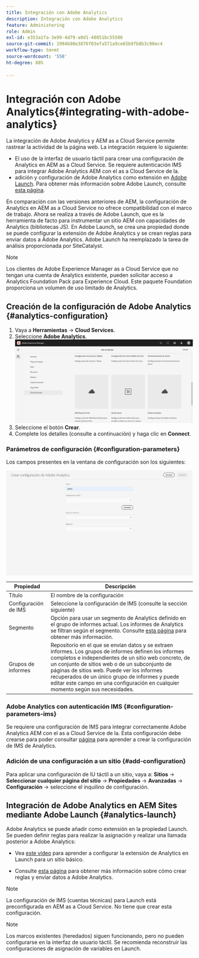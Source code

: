```yaml
---
title: Integración con Adobe Analytics
description: Integración con Adobe Analytics
feature: Administering
role: Admin
exl-id: e353a1fa-3e99-4d79-a0d1-40851bc55506
source-git-commit: 1994b90e3876f03efa571a9ce65b9fb8b3c90ec4
workflow-type: tm+mt
source-wordcount: '558'
ht-degree: 88%

---
```


# Integración con Adobe Analytics{#integrating-with-adobe-analytics}

La integración de Adobe Analytics y AEM as a Cloud Service permite rastrear la actividad de la página web. La integración requiere lo siguiente:

* El uso de la interfaz de usuario táctil para crear una configuración de Analytics en AEM as a Cloud Service. Se requiere autenticación IMS para integrar Adobe Analytics AEM con el as a Cloud Service de la.
* adición y configuración de Adobe Analytics como extensión en [Adobe Launch](#analytics-launch). Para obtener más información sobre Adobe Launch, consulte [esta página](https://experienceleague.adobe.com/docs/experience-platform/tags/get-started/quick-start.html?lang=es).

En comparación con las versiones anteriores de AEM, la configuración de Analytics en AEM as a Cloud Service no ofrece compatibilidad con el marco de trabajo. Ahora se realiza a través de Adobe Launch, que es la herramienta de facto para instrumentar un sitio AEM con capacidades de Analytics (bibliotecas JS). En Adobe Launch, se crea una propiedad donde se puede configurar la extensión de Adobe Analytics y se crean reglas para enviar datos a Adobe Analytics. Adobe Launch ha reemplazado la tarea de análisis proporcionada por SiteCatalyst.

>[!NOTE]
>
>Los clientes de Adobe Experience Manager as a Cloud Service que no tengan una cuenta de Analytics existente, pueden solicitar acceso a Analytics Foundation Pack para Experience Cloud. Este paquete Foundation proporciona un volumen de uso limitado de Analytics.

## Creación de la configuración de Adobe Analytics {#analytics-configuration}

1. Vaya a **Herramientas** → **Cloud Services**.
2. Seleccione **Adobe Analytics**.
   ![Ventana de Adobe Analytics](assets/analytics_screen2.png "Ventana de Adobe Analytics")
3. Seleccione el botón **Crear**.
4. Complete los detalles (consulte a continuación) y haga clic en **Connect**.

### Parámetros de configuración {#configuration-parameters}

Los campos presentes en la ventana de configuración son los siguientes:

![Parámetros de configuración](assets/properties_field2.png "Parámetros de configuración")

| Propiedad | Descripción |
|---|---|
| Título | El nombre de la configuración |
| Configuración de IMS | Seleccione la configuración de IMS (consulte la sección siguiente) |
| Segmento | Opción para usar un segmento de Analytics definido en el grupo de informes actual. Los informes de Analytics se filtran según el segmento. Consulte [esta página](https://experienceleague.adobe.com/docs/analytics/components/segmentation/seg-overview.html?lang=es) para obtener más información. |
| Grupos de informes | Repositorio en el que se envían datos y se extraen informes. Los grupos de informes definen los informes completos e independientes de un sitio web concreto, de un conjunto de sitios web o de un subconjunto de páginas de sitios web. Puede ver los informes recuperados de un único grupo de informes y puede editar este campo en una configuración en cualquier momento según sus necesidades. |

### Adobe Analytics con autenticación IMS {#configuration-parameters-ims}

Se requiere una configuración de IMS para integrar correctamente Adobe Analytics AEM con el as a Cloud Service de la. Esta configuración debe crearse para poder consultar [página](/help/sites-cloud/integrating/integration-adobe-analytics-ims.md) para aprender a crear la configuración de IMS de Analytics.

### Adición de una configuración a un sitio {#add-configuration}

Para aplicar una configuración de IU táctil a un sitio, vaya a: **Sitios** → **Seleccionar cualquier página del sitio** → **Propiedades** → **Avanzadas** → **Configuración** → seleccione el inquilino de configuración.

## Integración de Adobe Analytics en AEM Sites mediante Adobe Launch {#analytics-launch}

Adobe Analytics se puede añadir como extensión en la propiedad Launch. Se pueden definir reglas para realizar la asignación y realizar una llamada posterior a Adobe Analytics:

* Vea [este vídeo](https://experienceleague.adobe.com/docs/analytics-learn/tutorials/implementation/via-adobe-launch/basic-configuration-of-the-analytics-launch-extension.html?lang=es) para aprender a configurar la extensión de Analytics en Launch para un sitio básico.

* Consulte [esta página](https://experienceleague.adobe.com/docs/core-services-learn/implementing-in-websites-with-launch/implement-solutions/analytics.html?lang=es) para obtener más información sobre cómo crear reglas y enviar datos a Adobe Analytics.

>[!NOTE]
>
>La configuración de IMS (cuentas técnicas) para Launch está preconfigurada en AEM as a Cloud Service. No tiene que crear esta configuración.

>[!NOTE]
>
>Los marcos existentes (heredados) siguen funcionando, pero no pueden configurarse en la interfaz de usuario táctil. Se recomienda reconstruir las configuraciones de asignación de variables en Launch.

